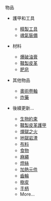 物品

- 護甲和工具
    * [精製工具](refined_tools.md)
    * [魂氣裝備](plate_armor.md)

- 材料
    * [爆破油膏](blasting_oil.md)
    * [鞣製皮革](tanned_leather.md)
    * [肥皂](soap.md)

- 其他物品
    * [奧術卷軸](arcane_scrolls.md)
    * [炸藥](dynamite.md)

- 後續更新...
    * [生物約束](restraint.md)
    * [鞣製皮革護甲](tanned_armor.md)
    * [煉獄之火](hellfire_dust.md)
    * [地獄岩渣](ground_netherrack.md)
    * [布料](fabric.md)
    * [食物](foods.md)
    * [麻繩](rope.md)
    * [燈絲](filament.md)
    * [加熱元件](element.md)
    * [齒輪](gear.md)
    * [樹皮](bark.md)
    * [手柄](haft.md)
    * More...
